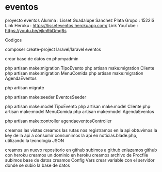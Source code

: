 # eventos
proyecto eventos
Alumna : Lisset Guadalupe Sanchez Plata
Grupo : 1522IS
Link Heroku : https://lisseteventos.herokuapp.com/
Link YouTube : https://youtu.be/ejkn9bDmgRs

Codigos

 composer create-project laravel/laravel eventos

 crear base de datos en phpmyadmin

 php artisan make:migration TipoEvento
 php artisan make:migration Cliente
 php artisan make:migration MenuComida
 php artisan make:migration AgendaEventos

 php artisan migrate

 php artisan make:seeder EventosSeeder   

 php artisan make:model TipoEvento
 php artisan make:model Cliente
 php artisan make:model MenuComida
 php artisan make:model AgendaEventos

php artisan make:controller agendaeventosController

creamos las vistas
creamos las rutas
nos registramos en la api
obtuvimos la key de la api a consumir
consumimos la api en noticias.blade.php, utilizando la tecnologia JSON

creamos un nuevo repositorio en github
subimos a github
enlazamos github con heroku
creamos un dominio en heroku
creamos archivo de Procfile
subimos base de datos
creamos Config Vars
crear variable con el servidor donde se subio la base de datos
